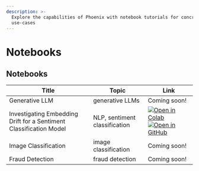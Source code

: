 ```yaml
---
description: >-
  Explore the capabilities of Phoenix with notebook tutorials for concrete
  use-cases
---
```


# Notebooks





## Notebooks

| Title                                                              | Topic                         | Link                                                                                                                                                                                                                                                                                                                                                                                                                                                                |
| ------------------------------------------------------------------ | ----------------------------- | ------------------------------------------------------------------------------------------------------------------------------------------------------------------------------------------------------------------------------------------------------------------------------------------------------------------------------------------------------------------------------------------------------------------------------------------------------------------- |
| Generative LLM                                                     | generative LLMs               | Coming soon!                                                                                                                                                                                                                                                                                                                                                                                                                                                        |
| Investigating Embedding Drift for a Sentiment Classification Model | NLP, sentiment classification | [![Open in Colab](https://img.shields.io/static/v1?message=Open%20in%20Colab&logo=googlecolab&labelColor=grey&color=blue&logoColor=orange&label=%20)](https://colab.research.google.com/github/Arize-ai/phoenix/blob/main/tutorials/sentiment\_classification\_tutorial.ipynb) [![Open in GitHub](https://img.shields.io/static/v1?message=Open%20in%20GitHub\&logo=github\&labelColor=grey\&color=blue\&logoColor=white\&label=%20)](https://github.com/Arize-ai/phoenix/blob/main/tutorials/sentiment\_classification\_tutorial.ipynb) |
| Image Classification                                               | image classification          | Coming soon!                                                                                                                                                                                                                                                                                                                                                                                                                                                        |
| Fraud Detection                                                    | fraud detection               | Coming soon!                                                                                                                                                                                                                                                                                                                                                                                                                                                        |
